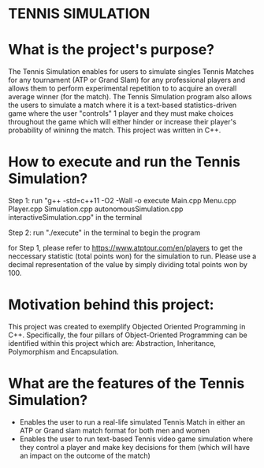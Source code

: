 # TENNIS SIMULATION 

# What is the project's purpose? 
The Tennis Simulation enables for users to simulate singles Tennis Matches for any tournament (ATP or Grand Slam) for any professional players and allows them to perform experimental repetition to to acquire an overall average winner (for the match). The Tennis Simulation program also allows the users to simulate a match where it is a text-based statistics-driven game where the user "controls" 1 player and they must make choices throughout the game which will either hinder or increase their player's probability of wininng the match. This project was written in C++. 

# How to execute and run the Tennis Simulation? 
Step 1: run "g++ -std=c++11 -O2 -Wall -o execute Main.cpp Menu.cpp Player.cpp Simulation.cpp autonomousSimulation.cpp interactiveSimulation.cpp" in the terminal 

Step 2: run "./execute" in the terminal to begin the program  

for Step 1, please refer to https://www.atptour.com/en/players to get the neccessary statistic (total points won) for the simulation to run. Please use a decimal 
representation of the value by simply dividing total points won by 100. 

# Motivation behind this project: 
This project was created to exemplify Objected Oriented Programming in C++. Specifically, the four pillars of Object-Oriented Programming can be identified within this project which are: Abstraction, Inheritance, Polymorphism and Encapsulation.

# What are the features of the Tennis Simulation? 
* Enables the user to run a real-life simulated Tennis Match in either an ATP or Grand slam match format for both men and women 
* Enables the user to run text-based Tennis video game simulation where they control a player and make key decisions for them (which will have an impact on the outcome of the match)

